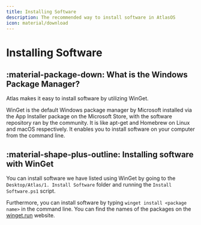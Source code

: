 ```yaml
---
title: Installing Software
description: The recommended way to install software in AtlasOS
icon: material/download
---
```


# Installing Software

## :material-package-down: What is the Windows Package Manager?

Atlas makes it easy to install software by utilizing WinGet.

WinGet is the default Windows package manager by Microsoft installed via the App Installer package on the Microsoft Store, with the software repository ran by the community. It is like apt-get and Homebrew on Linux and macOS respectively. It enables you to install software on your computer from the command line.

## :material-shape-plus-outline: Installing software with WinGet

You can install software we have listed using WinGet by going to the `Desktop/Atlas/1. Install Software` folder and running the `Install Software.ps1` script.

Furthermore, you can install software by typing `winget install <package name>` in the command line. You can find the names of the packages on the [winget.run](https://winget.run) website.
